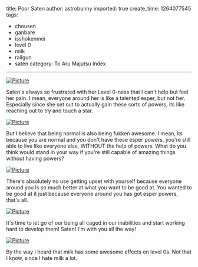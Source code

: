 title: Poor Saten
author: astrobunny
imported: true
create_time: 1264077545
tags:
- chousen
- ganbare
- isshokenmei
- level 0
- milk
- railgun
- saten
category: To Aru Majutsu Index
---
 [![](wp-uploads/2010/01/wpid-Mazui_To_Aru_Kagaku_no_Railgun_-_15_B203CD03_0-500x281.jpg "Picture")](/images/wp-uploads/2010/01/wpid-Mazui_To_Aru_Kagaku_no_Railgun_-_15_B203CD03_0.jpg)  
  
Saten's always so frustrated with her Level 0-ness that I can't help but feel her pain. I mean, everyone around her is like a talented esper, but not her. Especially since she set out to actually gain these sorts of powers, its like reaching out to try and touch a star.  
<!--more-->  
 [![](wp-uploads/2010/01/wpid-Mazui_To_Aru_Kagaku_no_Railgun_-_15_B203CD03_1-500x281.jpg "Picture")](/images/wp-uploads/2010/01/wpid-Mazui_To_Aru_Kagaku_no_Railgun_-_15_B203CD03_1.jpg)  
  
But I believe that being normal is also being fukken awesome. I mean, its because you are normal and you don't have these esper powers, you're still able to live like everyone else, WITHOUT the help of powers. What do you think would stand in your way if you're still capable of amazing things without having powers?  
  
 [![](wp-uploads/2010/01/wpid-Mazui_To_Aru_Kagaku_no_Railgun_-_15_B203CD03_3-500x281.jpg "Picture")](/images/wp-uploads/2010/01/wpid-Mazui_To_Aru_Kagaku_no_Railgun_-_15_B203CD03_3.jpg)  
  
There's absolutely no use getting upset with yourself because everyone around you is so much better at what you want to be good at. You wanted to be good at it just because everyone around you has got esper powers, that's all.  
  
 [![](wp-uploads/2010/01/wpid-Mazui_To_Aru_Kagaku_no_Railgun_-_15_B203CD03_4-500x281.jpg "Picture")](/images/wp-uploads/2010/01/wpid-Mazui_To_Aru_Kagaku_no_Railgun_-_15_B203CD03_4.jpg)  
  
It's time to let go of our being all caged in our inabilities and start working hard to develop them! Saten! I'm with you all the way!  
  
 [![](wp-uploads/2010/01/wpid-Mazui_To_Aru_Kagaku_no_Railgun_-_15_B203CD03_5-500x281.jpg "Picture")](/images/wp-uploads/2010/01/wpid-Mazui_To_Aru_Kagaku_no_Railgun_-_15_B203CD03_5.jpg)  
  
By the way I heard that milk has some awesome effects on level 0s. Not that I know, since I hate milk a lot.
